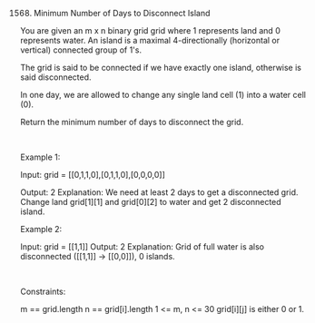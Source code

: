 1568. Minimum Number of Days to Disconnect Island

You are given an m x n binary grid grid where 1 represents land and 0 represents water. An island is a maximal 4-directionally (horizontal or vertical) connected group of 1's.

The grid is said to be connected if we have exactly one island, otherwise is said disconnected.

In one day, we are allowed to change any single land cell (1) into a water cell (0).

Return the minimum number of days to disconnect the grid.

 

Example 1:

Input: grid = [[0,1,1,0],[0,1,1,0],[0,0,0,0]]

Output: 2
Explanation: We need at least 2 days to get a disconnected grid.
Change land grid[1][1] and grid[0][2] to water and get 2 disconnected island.


Example 2:

Input: grid = [[1,1]]
Output: 2
Explanation: Grid of full water is also disconnected ([[1,1]] -> [[0,0]]), 0 islands.


 

Constraints:

m == grid.length
n == grid[i].length
1 <= m, n <= 30
grid[i][j] is either 0 or 1.